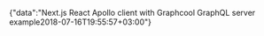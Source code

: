{"data":"Next.js React Apollo client with Graphcool GraphQL server example2018-07-16T19:55:57+03:00"}
